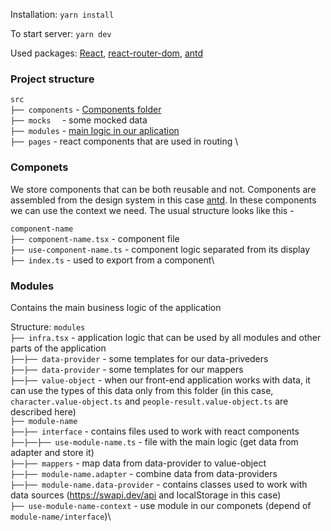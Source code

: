 Installation:
`yarn install`

To start server:
`yarn dev`

Used packages:
[React](https://react.dev/), [react-router-dom](https://reactrouter.com/en/main), [antd](https://ant.design/)

### Project structure
`src`\
`├── components`               - [Components folder](#componets)\
`├── mocks  `                  - some mocked data\
`├── modules`                  - [main logic in our aplication](#modules)\
`├── pages`                    - react components that are used in routing \

### Componets

We store components that can be both reusable and not.
Components are assembled from the design system in this case [antd](https://ant.design/).
In these components we can use the context we need.
The usual structure looks like this -

`component-name`\
`├── component-name.tsx`        - component file\
`├── use-component-name.ts`     - component logic separated from its display\
`├── index.ts`                  - used to export from a component\

### Modules
Сontains the main business logic of the application

Structure:
`modules`\
`├── infra.tsx`             - application logic that can be used by all modules and other parts of the application\
`├──├── data-provider`      - some templates for our data-priveders\
`├──├── data-provider`      - some templates for our mappers\
`├──├── value-object`       - when our front-end application works with data, it can use the types of this data only from this folder (in this case, `character.value-object.ts` and `people-result.value-object.ts` are described here)\
`├── module-name`\
`├──├── interface` - contains files used to work with react components\
`├──├──├── use-module-name.ts` - file with the main logic (get data from adapter and store it)\
`├──├── mappers` - map data from data-provider to value-object\
`├──├── module-name.adapter` - combine data from data-providers\
`├──├── module-name.data-provider` - contains classes used to work with data sources (https://swapi.dev/api and localStorage in this case)\
`├── use-module-name-context` - use module in our componets (depend of `module-name/interface`)\

